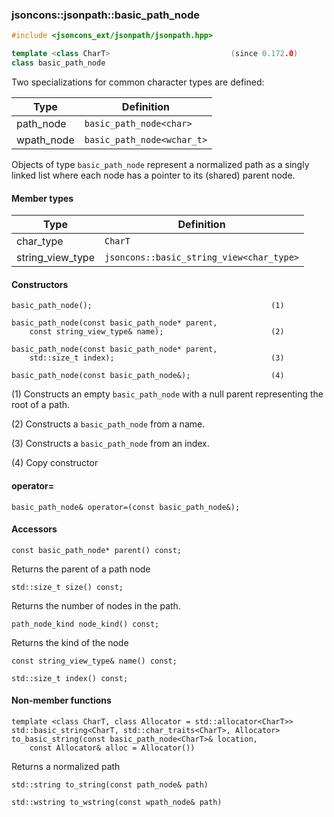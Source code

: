 ### jsoncons::jsonpath::basic_path_node

```cpp
#include <jsoncons_ext/jsonpath/jsonpath.hpp>

template <class CharT>                           (since 0.172.0)
class basic_path_node
```

Two specializations for common character types are defined:

Type      |Definition
----------|------------------------------
path_node   |`basic_path_node<char>` 
wpath_node  |`basic_path_node<wchar_t>` 

Objects of type `basic_path_node` represent a normalized path as a
singly linked list where each node has a pointer to its (shared) parent
node.

#### Member types
Type        |Definition
------------|------------------------------
char_type   | `CharT`
string_view_type | `jsoncons::basic_string_view<char_type>`

#### Constructors

    basic_path_node();                                        (1)

    basic_path_node(const basic_path_node* parent, 
        const string_view_type& name);                        (2)

    basic_path_node(const basic_path_node* parent, 
        std::size_t index);                                   (3)

    basic_path_node(const basic_path_node&);                  (4)

(1) Constructs an empty `basic_path_node` with a null parent
representing the root of a path.

(2) Constructs a `basic_path_node` from a name.

(3) Constructs a `basic_path_node` from an index.

(4) Copy constructor

#### operator=

    basic_path_node& operator=(const basic_path_node&);

#### Accessors

    const basic_path_node* parent() const;
Returns the parent of a path node

    std::size_t size() const;
Returns the number of nodes in the path.

    path_node_kind node_kind() const;
Returns the kind of the node

    const string_view_type& name() const;

    std::size_t index() const;

#### Non-member functions

    template <class CharT, class Allocator = std::allocator<CharT>>
    std::basic_string<CharT, std::char_traits<CharT>, Allocator> to_basic_string(const basic_path_node<CharT>& location,
        const Allocator& alloc = Allocator())
Returns a normalized path

    std::string to_string(const path_node& path)

    std::wstring to_wstring(const wpath_node& path)

